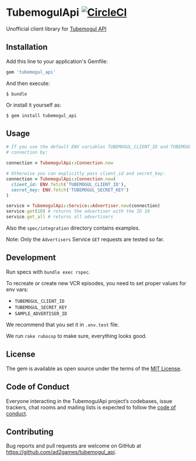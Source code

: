 # TubemogulApi [![CircleCI](https://circleci.com/gh/ad2games/tubemogul_api.svg?style=svg)](https://circleci.com/gh/ad2games/tubemogul_api)

Unofficial client library for [Tubemogul API](https://www.tubemogul.com)

## Installation

Add this line to your application's Gemfile:

```ruby
gem 'tubemogul_api'
```

And then execute:

    $ bundle

Or install it yourself as:

    $ gem install tubemogul_api

## Usage

```ruby
# If you use the default ENV variables TUBEMOGUL_CLIENT_ID and TUBEMOGUL_SECRET_KEY, you can get a
# connection by:

connection = TubemogulApi::Connection.new

# Otherwise you can explicitly pass client_id and secret_key:
connection = TubemogulApi::Connection.new(
  client_id: ENV.fetch('TUBEMOGUL_CLIENT_ID'),
  secret_key: ENV.fetch('TUBEMOGUL_SECRET_KEY')
)

service = TubemogulApi::Service::Advertiser.new(connection)
service.get(10) # returns the advertiser with the ID 10
service.get_all # returns all advertisers
```

Also the `spec/integration` directory contains examples.

Note: Only the `Advertisers` Service `GET` requests are tested so far.

## Development

Run specs with `bundle exec rspec`.

To recreate or create new VCR episodes, you need to set proper values for env vars:
* `TUBEMOGUL_CLIENT_ID`
* `TUBEMOGUL_SECRET_KEY`
* `SAMPLE_ADVERTISER_ID`

We recommend that you set it in `.env.test` file. 

We run `rake rubocop` to make sure, everything looks good.

## License

The gem is available as open source under the terms of the [MIT License](http://opensource.org/licenses/MIT).

## Code of Conduct

Everyone interacting in the TubemogulApi project’s codebases, issue trackers, chat rooms and mailing lists is expected to follow the [code of conduct](https://github.com/ad2games/tubemogul_api/blob/master/CODE_OF_CONDUCT.md).

## Contributing

Bug reports and pull requests are welcome on GitHub at https://github.com/ad2games/tubemogul_api.
